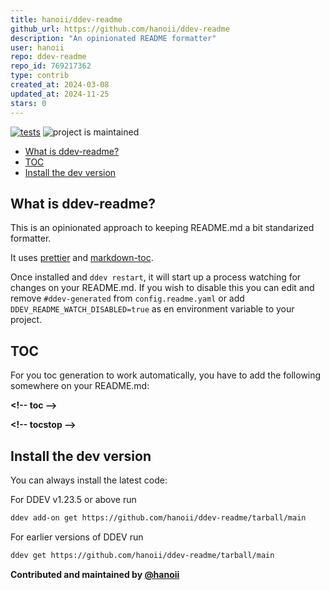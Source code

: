 ```yaml
---
title: hanoii/ddev-readme
github_url: https://github.com/hanoii/ddev-readme
description: "An opinionated README formatter"
user: hanoii
repo: ddev-readme
repo_id: 769217362
type: contrib
created_at: 2024-03-08
updated_at: 2024-11-25
stars: 0
---
```


[![tests](https://github.com/hanoii/ddev-readme/actions/workflows/tests.yml/badge.svg)](https://github.com/hanoii/ddev-readme/actions/workflows/tests.yml)
![project is maintained](https://img.shields.io/maintenance/yes/2024.svg)

<!-- toc -->

- [What is ddev-readme?](#what-is-ddev-readme)
- [TOC](#toc)
- [Install the dev version](#install-the-dev-version)

<!-- tocstop -->

## What is ddev-readme?

This is an opinionated approach to keeping README.md a bit standarized
formatter.

It uses [prettier](https://prettier.io/) and
[markdown-toc](https://www.npmjs.com/package/markdown-toc?activeTab=readme).

Once installed and `ddev restart`, it will start up a process watching for
changes on your README.md. If you wish to disable this you can edit and remove
`#ddev-generated` from `config.readme.yaml` or add
`DDEV_README_WATCH_DISABLED=true` as en environment variable to your project.

## TOC

For you toc generation to work automatically, you have to add the following
somewhere on your README.md:

**&lt;!-- toc --&gt;**

**&lt;!-- tocstop --&gt;**

## Install the dev version

You can always install the latest code:

For DDEV v1.23.5 or above run

```sh
ddev add-on get https://github.com/hanoii/ddev-readme/tarball/main
```

For earlier versions of DDEV run

```sh
ddev get https://github.com/hanoii/ddev-readme/tarball/main
```

**Contributed and maintained by [@hanoii](https://github.com/hanoii)**
